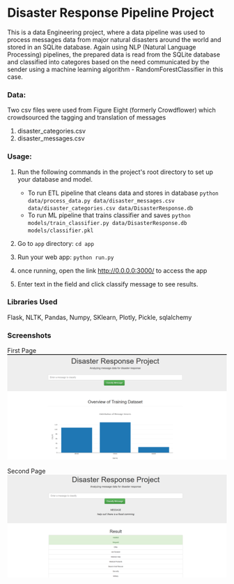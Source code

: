 # Disaster Response Pipeline Project

This is a data Engineering project, where a data pipeline was used to process messages data from major natural disasters around the world and stored in an SQLite database. Again using NLP (Natural Language Processing) pipelines, the prepared data is read from the SQLite database and classified into categores based on the need communicated by the sender using a machine learning algorithm - RandomForestClassifier in this case.

### Data:
Two csv files were used from Figure Eight (formerly Crowdflower) which crowdsourced the tagging and translation of messages
1. disaster_categories.csv
2. disaster_messages.csv

### Usage:
1. Run the following commands in the project's root directory to set up your database and model.

    - To run ETL pipeline that cleans data and stores in database
        `python data/process_data.py data/disaster_messages.csv data/disaster_categories.csv data/DisasterResponse.db`
    - To run ML pipeline that trains classifier and saves
        `python models/train_classifier.py data/DisasterResponse.db models/classifier.pkl`

2. Go to `app` directory: `cd app`

3. Run your web app: `python run.py`

4. once running, open the link http://0.0.0.0:3000/ to access the app

5. Enter text in the field and click classify message to see results.

### Libraries Used

Flask, NLTK, Pandas, Numpy, 
SKlearn, Plotly, Pickle, sqlalchemy

### Screenshots
First Page
![Screenshot - 1](https://github.com/DchemistRae/DisasterResponsePipeline/blob/master/screenshots/web-app1.png)

Second Page
![Screenshot - 1](https://github.com/DchemistRae/DisasterResponsePipeline/blob/master/screenshots/web-app2.png)
